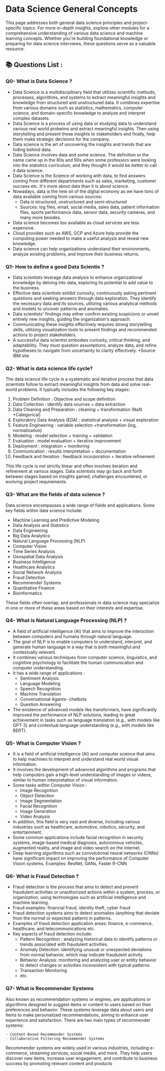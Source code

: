 # Data Science General Concepts
This page addresses both general data science principles and project-specific topics. For more in-depth insights, 
explore other modules for a comprehensive understanding of various data science and machine learning concepts.
Whether you're building foundational knowledge or preparing for data science interviews, these questions serve as a valuable resource. 
## 📚 Questions List :
### Q0- What is Data Science ? 
- Data Science is a multidisciplinary field that utilizes scientific methods, processes, algorithms, and systems to extract meaningful insights and knowledge from structured and unstructured data. It combines expertise from various domains such as statistics, mathematics, computer science, and domain-specific knowledge to analyze and interpret complex datasets.
- Data Science is a process of using data or studying data to understand various real world probelms and extract meaningful insights. Then using storytelling and present these insights to stakeholders and finally, help them make strategic decisions for the company.
- Data science is the art of uncovering the insights and trends that are hiding behind data.
- Data Science involves data and some science. The definition or the name came up in the 80s and 90s when some professors were looking into the statistics curriculum, and they thought it would be better to call it data science.
- Data Science is the Science of working with data, to find answers coming from different departments such as sales, marketing, customer success etc. It's more about data than it is about science.
- Nowadays, data is the new oil of the digital economy as we have tons of data available coming from various sources: 
    - Data is structured, unstructured and semi-structured
    - Sources: log files, email, social media, sales data, patient information files, sports performance data, sensor data, security cameras, and many more besides.
- Data science becomes too available as cloud services are less expensive.
- Cloud provides such as AWS, GCP and Azure help provide the computing power needed to make a useful analysis and reveal new knowledge.
- Data science can help organizations understand their environments, analyze existing problems, and improve their business returns.

### Q1- How to define a good Data Scientis ?

- Data scientists leverage data analysis to enhance organizational knowledge by delving into data, exploring its potential to add value to the business.
- Effective data scientists exhibit curiosity, continuously asking pertinent questions and seeking answers through data exploration. They identify the necessary data and its sources, utilizing various analytical methods and models to uncover patterns and anomalies.
- Data scientists' findings may either confirm existing suspicions or unveil entirely new insights, guiding the organization's approach.
- Communicating these insights effectively requires strong storytelling skills, utilizing visualization tools to present findings and recommended actions to project stakeholders.
- A successful data scientist embodies curiosity, critical thinking, and adaptability. They must question assumptions, analyze data, and refine hypotheses to navigate from uncertainty to clarity effectively.
*Source IBM site

### Q2- What is data science life cycle? 
The data science life cycle is a systematic and iterative process that data scientists follow to extract meaningful insights from data and solve real-world problems. It typically includes the following key stages:

1. Problem Definition : Objective and scope definition 
2. Data Collection :  identify data sources + data extraction 
3. Data Cleaning and Preparation : cleaning + transformation (NaN +Categorical)
4. Exploratory Data Analysis (EDA) : statistical analysis + visual exploration
5. Feature Engineering : variable selection +transformation (log, normalization)
6. Modeling : model selection + training + validation 
7. Evaluation : model evaluation + iterative improvement 
8. Deployment : integration + monitoring 
9. Communication : results interpretation + documentation
10. Feedback and Iteration : feedback incorporation + iterative refinement

This life cycle is not strictly linear and often involves iteration and refinement at various stages. Data scientists may go back and forth between stages based on insights gained, challenges encountered, or evolving project requirements.

### Q3- What are the fields of data science ?
Data science encompasses a wide range of fields and applications. Some key fields within data science include:

- Machine Learning and Predictive Modeling
- Data Analysis and Statistics
- Data Engineering
- Big Data Analytics:
- Natural Language Processing (NLP)
- Computer Vision
- Time Series Analysis
- Geospatial Data Analysis
- Business Intelligence
- Healthcare Analytics
- Social Network Analysis
- Fraud Detection
- Recommender Systems
- Quantitative Finance
- Bioinformatics

These fields often overlap, and professionals in data science may specialize in one or more of these areas based on their interests and expertise.

### Q4- What is Natural Language Processing (NLP) ?

- A field of artificial intelligence (AI) that aims to improve the interaction between computers and humans through natural language.
- The goal of NLP is to enable computers to understand, interpret, and generate human language in a way that is both meaningful and contextually relevant.
- It combines various techniques from computer science, linguistics, and cognitive psychology to facilitate the human communication and computer understanding.
- It has a wide range of applications :
    - Sentiment Analysis
    - Language Modeling
    - Speech Recognition
    - Machine Translation
    - Conversational Agents- chatbots
    - Question Answering
- The existence of advanced models like transformers, have significantly improved the performance of NLP solutions, leading to great achievement in tasks such as language translation (e.g., with models like GPT-3) and contextual language understanding (e.g., with models like BERT).

### Q5- What is Computer Vision ? 
- It is a field of artificial intelligence (AI) and computer science that aims to help machines to interpret and understand real world visual information.
- It involves the development of advanced algorithms and programs that help computers gain a high-level understanding of images or videos, similar to human interpretation of visual information.
- Some tasks within Computer Vision : 
    - Image Recognition
    - Object Detection
    - Image Segmentation
    - Facial Recognition
    - Image Generation
    - Video Analysis
- In addition, this field is very vast and diverse, Including various industries such as healthcare, automotive, robotics, security, and entertainment.
- Some common applications include facial recognition in security systems, image-based medical diagnosis, autonomous vehicles, augmented reality, and image and video search on the internet.
- Deep learning algorithms such as convolutional neural networks (CNNs) have significant impact on improving the performance of Computer Vision systems. Examples: ResNet, GANs, Faster R-CNN

### Q6- What is Fraud Detection ? 
- Fraud detection is the process that aims to detect and prevent fraudulent activities or unauthorized actions within a system, process, or organization, using technologies such as artificial intelligence and machine learning.
- Fraud examples: financial fraud, identity theft, cyber fraud
- Fraud detection systems aims to detect anomalies (anything that deviate from the normal or expected pattern) in patterns.
- Examples of fraud detection application areas: finance, e-commerce, healthcare, and telecommunications etc.
- Key aspects of fraud detection include:
    - Pattern Recognition : analyzing historical data to identify patterns or trends associated with fraudulent activities.
    - Anomaly Detection: identifying unusual or unexpected deviations from normal behavior, which may indicate fraudulent activity
    - Behavior Analysis: monitoring and analyzing user or entity behavior to detect changes or activities inconsistent with typical patterns.
    - Transaction Monitoring
    - etc.

### Q7- What is Recommender Systems

Also known as recommendation systems or engines, are applications or algorithms designed to suggest items or content to users based on their preferences and behavior. These systems leverage data about users and items to make personalized recommendations, aiming to enhance user experience and satisfaction. There are two main types of recommender systems: 

    - Content-Based Recommender Systems
    - Collaborative Filtering Recommender Systems

Recommender systems are widely used in various industries, including e-commerce, streaming services, social media, and more. They help users discover new items, increase user engagement, and contribute to business success by promoting relevant content and products
